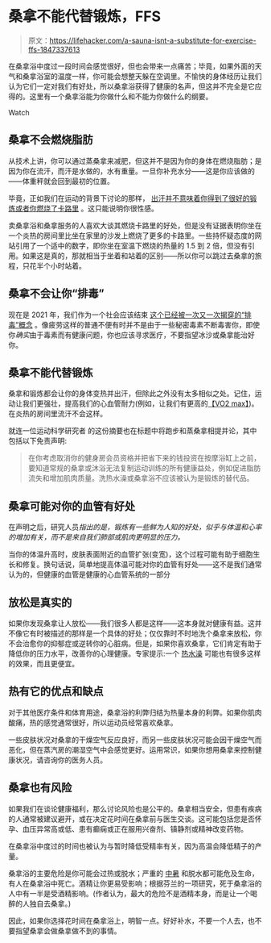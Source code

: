# 桑拿不能代替锻炼，FFS

> 原文：<https://lifehacker.com/a-sauna-isnt-a-substitute-for-exercise-ffs-1847337613>

在桑拿浴中度过一段时间会感觉很好，但也会带来一点痛苦；毕竟，如果外面的天气和桑拿浴室的温度一样，你可能会想整天躲在空调里。不愉快的身体经历让我们认为它们一定对我们有好处，所以桑拿浴获得了健康的名声，但这并不完全是它应得的。这里有一个桑拿浴能为你做什么和不能为你做什么的纲要。

Watch

## 桑拿不会燃烧脂肪

从技术上讲，你可以通过蒸桑拿来减肥，但这并不是因为你的身体在燃烧脂肪；是因为你在流汗，而汗是水做的，水有重量。一旦你补充水分——这是你应该做的——体重秤就会回到最初的位置。

毕竟，正如我们在运动的背景下讨论的那样， [出汗并不意味着你得到了很好的锻炼或者你燃烧了卡路里](https://lifehacker.com/sweating-a-ton-doesnt-mean-you-got-a-good-workout-1847073110) 。这只能说明你很性感。

卖桑拿浴和桑拿服务的人喜欢大谈其燃烧卡路里的好处，但是没有证据表明你坐在一个炎热的房间里比坐在家里的沙发上燃烧了更多的卡路里。一些持怀疑态度的网站引用了一个适中的数字，即你坐在室温下燃烧的热量的 1.5 到 2 倍，但没有引用。如果这是真的，那就相当于坐着和站着的区别——所以你可以跳过去桑拿的旅程，只花半个小时站着。

## **桑拿不会让你“排毒”**

现在是 2021 年，我们作为一个社会应该结束 [这个已经被一次又一次揭穿的“排毒”概念](https://lifehacker.com/try-these-alternatives-instead-of-wasting-your-time-on-1846001515) 。像疲劳这样的普通不便有时并不是由于一些秘密毒素不断毒害你，即使你*确实*由于毒素而有健康问题，你也应该寻求医疗，不要指望冰沙或桑拿能治好你。

## 桑拿不能代替锻炼

桑拿和锻炼都会让你的身体变热并出汗，但除此之外没有太多相似之处。记住，运动让我们更强壮，提高我们的心血管耐力(例如，让我们有更高的[【VO2 max】](https://lifehacker.com/what-is-vo2max-1845077747))。在炎热的房间里流汗不会这样。

就连一位运动科学研究者 的这份摘要也在标题中将跑步和蒸桑拿相提并论，其中包括以下免责声明:

> 在你考虑取消你的健身房会员资格并把省下来的钱投资在按摩浴缸上之前，要知道常规的桑拿或沐浴无法复制运动训练的所有健康益处，例如促进脂肪流失和增加肌肉质量。洗热水澡或桑拿浴不应该被认为是锻炼的替代品。

## 桑拿可能对你的血管有好处

在声明之后，研究人员*指出的是，锻炼有一些鲜为人知的好处，似乎与体温和心率的增加有关，而不是来自我们肺部或肌肉更明显的压力。*

当你的体温升高时，皮肤表面附近的血管扩张(变宽)，这个过程可能有助于细胞生长和修复。换句话说，简单地提高体温可能对你的血管有好处——这不是我们通常认为的，但健康的血管是健康的心血管系统的一部分

## 放松是真实的

如果你发现桑拿让人放松——我们很多人都是这样——这本身就对健康有益。这并不像它有时被描述的那样是一个具体的好处；仅仅靠时不时地洗个桑拿来放松，你不会治愈你的抑郁症或逆转你的心脏病。但是，如果你喜欢桑拿，它们肯定有助于降低你的压力水平，改善你的心理健康。专家提示:一个 [热水澡](https://lifehacker.com/how-to-take-the-best-bath-possible-1795702871) 可能也有很多这样的效果，而且更便宜。

## 热有它的优点和缺点

对于其他医疗条件和体育用途，桑拿浴的利弊归结为热量本身的利弊。如果你肌肉酸痛，热的感觉通常很好，所以运动员经常喜欢桑拿。

一些皮肤状况对桑拿的干燥空气反应良好，而另一些皮肤状况可能会因干燥空气而恶化，但在蒸汽房的潮湿空气中会感觉更好。运用常识，如果你想用桑拿来控制健康状况，请咨询你的医务人员。

## 桑拿也有风险

如果我们在谈论健康福利，那么讨论风险也是公平的。桑拿相当安全，但患有疾病的人通常被建议避开，或在决定花时间在桑拿前与医生交谈。这可能包括您是否怀孕、血压异常高或低、患有癫痫或正在服用兴奋剂、镇静剂或精神改变药物。

在桑拿浴中度过的时间也被认为与暂时降低受精率有关，因为高温会降低精子的产量。

桑拿浴的主要危险是你可能会过热或脱水；严重的 [中暑](https://lifehacker.com/know-the-signs-of-heat-exhaustion-and-heat-stroke-1827388999) 和脱水都可能危及生命，有人在桑拿浴中死亡。酒精让你更易受影响；根据芬兰的一项研究，死于桑拿浴的人中有一半是受酒精影响。(作者认为，最大的危险不是酒精本身，而是让一个喝醉的人独自去桑拿。)

因此，如果你选择花时间在桑拿浴上，明智一点。好好补水，不要一个人去，也不要指望桑拿会做桑拿做不到的事情。